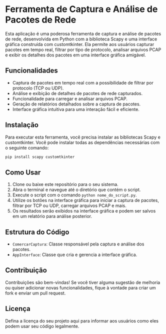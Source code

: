 # Ferramenta de Captura e Análise de Pacotes de Rede

Esta aplicação é uma poderosa ferramenta de captura e análise de pacotes de rede, desenvolvida em Python com a biblioteca Scapy e uma interface gráfica construída com customtkinter. Ela permite aos usuários capturar pacotes em tempo real, filtrar por tipo de protocolo, analisar arquivos PCAP e exibir os detalhes dos pacotes em uma interface gráfica amigável.

## Funcionalidades

- Captura de pacotes em tempo real com a possibilidade de filtrar por protocolo (TCP ou UDP).
- Análise e exibição de detalhes de pacotes de rede capturados.
- Funcionalidade para carregar e analisar arquivos PCAP.
- Geração de relatórios detalhados sobre a captura de pacotes.
- Interface gráfica intuitiva para uma interação fácil e eficiente.

## Instalação

Para executar esta ferramenta, você precisa instalar as bibliotecas Scapy e customtkinter. Você pode instalar todas as dependências necessárias com o seguinte comando:

```bash
pip install scapy customtkinter
```

## Como Usar

1. Clone ou baixe este repositório para o seu sistema.
2. Abra o terminal e navegue até o diretório que contém o script.
3. Execute o script com o comando `python nome_do_script.py`.
4. Utilize os botões na interface gráfica para iniciar a captura de pacotes, filtrar por TCP ou UDP, carregar arquivos PCAP e mais.
5. Os resultados serão exibidos na interface gráfica e podem ser salvos em um relatório para análise posterior.

## Estrutura do Código

- `ComercarCaptura`: Classe responsável pela captura e análise dos pacotes.
- `AppInterface`: Classe que cria e gerencia a interface gráfica.

## Contribuição

Contribuições são bem-vindas! Se você tiver alguma sugestão de melhoria ou quiser adicionar novas funcionalidades, fique à vontade para criar um fork e enviar um pull request.

## Licença

Defina a licença do seu projeto aqui para informar aos usuários como eles podem usar seu código legalmente.


